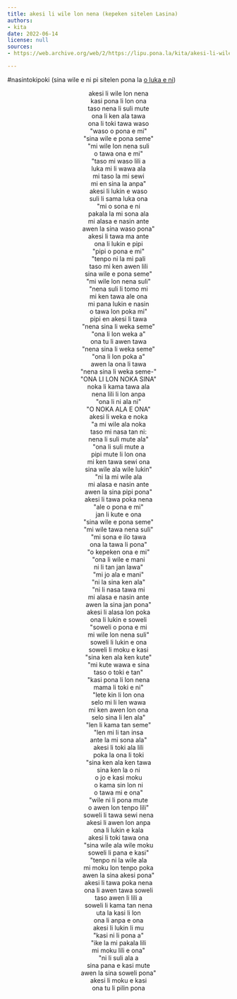 ```yaml
---
title: akesi li wile lon nena (kepeken sitelen Lasina)
authors:
- kita
date: 2022-06-14
license: null
sources:
- https://web.archive.org/web/2/https://lipu.pona.la/kita/akesi-li-wile-lon-nena-kepeken-sitelen-lasina

---
```


#nasintokipoki
(sina wile e ni pi sitelen pona la [o luka e ni](https://lipu.pona.la/kita/akesi-li-wile-lon-nena-kepeken-sitelen-pona))

<div style="text-align: center;">akesi li wile lon nena<br>kasi pona li lon ona<br>taso nena li suli mute<br>ona li ken ala tawa<!--more--><br>ona li toki tawa waso<br>"waso o pona e mi"<br>"sina wile e pona seme"<br>"mi wile lon nena suli<br>o tawa ona e mi"<br>"taso mi waso lili a<br>luka mi li wawa ala<br>mi taso la mi sewi<br>mi en sina la anpa"<br>akesi li lukin e waso<br>suli li sama luka ona<br>"mi o sona e ni<br>pakala la mi sona ala<br>mi alasa e nasin ante<br>awen la sina waso pona"<br>akesi li tawa ma ante<br>ona li lukin e pipi<br>"pipi o pona e mi"<br>"tenpo ni la mi pali<br>taso mi ken awen lili<br>sina wile e pona seme"<br>"mi wile lon nena suli"<br>"nena suli li tomo mi<br>mi ken tawa ale ona<br>mi pana lukin e nasin<br>o tawa lon poka mi"<br>pipi en akesi li tawa<br>"nena sina li weka seme"<br>"ona li lon weka a"<br>ona tu li awen tawa<br>"nena sina li weka seme"<br>"ona li lon poka a"<br>awen la ona li tawa<br>"nena sina li weka seme-"<br>"ONA LI LON NOKA SINA"<br>noka li kama tawa ala<br>nena lili li lon anpa<br>"ona li ni ala ni"<br>"O NOKA ALA E ONA"<br>akesi li weka e noka<br>"a mi wile ala noka<br>taso mi nasa tan ni:<br>nena li suli mute ala"<br>"ona li suli mute a<br>pipi mute li lon ona<br>mi ken tawa sewi ona<br>sina wile ala wile lukin"<br>"ni la mi wile ala<br>mi alasa e nasin ante<br>awen la sina pipi pona"<br>akesi li tawa poka nena<br>"ale o pona e mi"<br>jan li kute e ona<br>"sina wile e pona seme"<br>"mi wile tawa nena suli"<br>"mi sona e ilo tawa<br>ona la tawa li pona"<br>"o kepeken ona e mi"<br>"ona li wile e mani<br>ni li tan jan lawa"<br>"mi jo ala e mani"<br>"ni la sina ken ala"<br>"ni li nasa tawa mi<br>mi alasa e nasin ante<br>awen la sina jan pona"<br>akesi li alasa lon poka<br>ona li lukin e soweli<br>"soweli o pona e mi<br>mi wile lon nena suli"<br>soweli li lukin e ona<br>soweli li moku e kasi<br>"sina ken ala ken kute"<br>"mi kute wawa e sina<br>taso o toki e tan"<br>"kasi pona li lon nena<br>mama li toki e ni"<br>"lete kin li lon ona<br>selo mi li len wawa<br>mi ken awen lon ona<br>selo sina li len ala"<br>"len li kama tan seme"<br>"len mi li tan insa<br>ante la mi sona ala"<br>akesi li toki ala lili<br>poka la ona li toki<br>"sina ken ala ken tawa<br>sina ken la o ni<br>o jo e kasi moku<br>o kama sin lon ni<br>o tawa mi e ona"<br>"wile ni li pona mute<br>o awen lon tenpo lili"<br>soweli li tawa sewi nena<br>akesi li awen lon anpa<br>ona li lukin e kala<br>akesi li toki tawa ona<br>"sina wile ala wile moku<br>soweli li pana e kasi"<br>"tenpo ni la wile ala<br>mi moku lon tenpo poka<br>awen la sina akesi pona"<br>akesi li tawa poka nena<br>ona li awen tawa soweli<br>taso awen li lili a<br>soweli li kama tan nena<br>uta la kasi li lon<br>ona li anpa e ona<br>akesi li lukin li mu<br>"kasi ni li pona a"<br>"ike la mi pakala lili<br>mi moku lili e ona"<br>"ni li suli ala a<br>sina pana e kasi mute<br>awen la sina soweli pona"<br>akesi li moku e kasi<br>ona tu li pilin pona</div>
